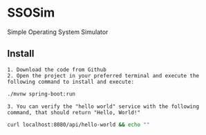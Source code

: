 # SSOSim
Simple Operating System Simulator

## Install
	1. Download the code from Github
	2. Open the project in your preferred terminal and execute the following command to install and execute:
	
```bash
./mvnw spring-boot:run
```

	3. You can verify the "hello world" service with the following command, that should return "Hello, World!"
	
```bash
curl localhost:8080/api/hello-world && echo ""
```
